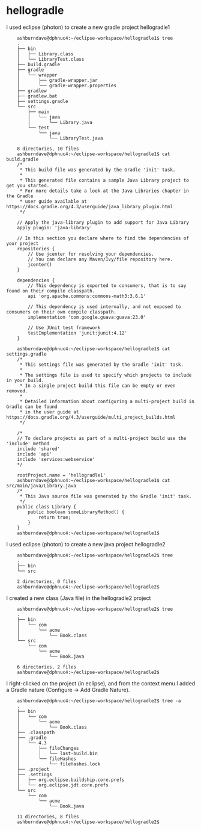 # hellogradle

I used eclipse (photon) to create a new gradle project hellogradle1

		ashburndave@dphnuc4:~/eclipse-workspace/hellogradle1$ tree
		.
		├── bin
		│   ├── Library.class
		│   └── LibraryTest.class
		├── build.gradle
		├── gradle
		│   └── wrapper
		│       ├── gradle-wrapper.jar
		│       └── gradle-wrapper.properties
		├── gradlew
		├── gradlew.bat
		├── settings.gradle
		└── src
		    ├── main
		    │   └── java
		    │       └── Library.java
		    └── test
		        └── java
		            └── LibraryTest.java

		8 directories, 10 files
		ashburndave@dphnuc4:~/eclipse-workspace/hellogradle1$ cat build.gradle 
		/*
		 * This build file was generated by the Gradle 'init' task.
		 *
		 * This generated file contains a sample Java Library project to get you started.
		 * For more details take a look at the Java Libraries chapter in the Gradle
		 * user guide available at https://docs.gradle.org/4.3/userguide/java_library_plugin.html
		 */

		// Apply the java-library plugin to add support for Java Library
		apply plugin: 'java-library'

		// In this section you declare where to find the dependencies of your project
		repositories {
		    // Use jcenter for resolving your dependencies.
		    // You can declare any Maven/Ivy/file repository here.
		    jcenter()
		}

		dependencies {
		    // This dependency is exported to consumers, that is to say found on their compile classpath.
		    api 'org.apache.commons:commons-math3:3.6.1'

		    // This dependency is used internally, and not exposed to consumers on their own compile classpath.
		    implementation 'com.google.guava:guava:23.0'

		    // Use JUnit test framework
		    testImplementation 'junit:junit:4.12'
		}

		ashburndave@dphnuc4:~/eclipse-workspace/hellogradle1$ cat settings.gradle 
		/*
		 * This settings file was generated by the Gradle 'init' task.
		 *
		 * The settings file is used to specify which projects to include in your build.
		 * In a single project build this file can be empty or even removed.
		 *
		 * Detailed information about configuring a multi-project build in Gradle can be found
		 * in the user guide at https://docs.gradle.org/4.3/userguide/multi_project_builds.html
		 */

		/*
		// To declare projects as part of a multi-project build use the 'include' method
		include 'shared'
		include 'api'
		include 'services:webservice'
		*/

		rootProject.name = 'hellogradle1'
		ashburndave@dphnuc4:~/eclipse-workspace/hellogradle1$ cat src/main/java/Library.java 
		/*
		 * This Java source file was generated by the Gradle 'init' task.
		 */
		public class Library {
		    public boolean someLibraryMethod() {
		        return true;
		    }
		}
		ashburndave@dphnuc4:~/eclipse-workspace/hellogradle1$ 


I used eclipse (photon) to create a new java project hellogradle2

		ashburndave@dphnuc4:~/eclipse-workspace/hellogradle2$ tree
		.
		├── bin
		└── src

		2 directories, 0 files
		ashburndave@dphnuc4:~/eclipse-workspace/hellogradle2$ 

I created a new class (Java file) in the hellogradle2 project

		ashburndave@dphnuc4:~/eclipse-workspace/hellogradle2$ tree
		.
		├── bin
		│   └── com
		│       └── acme
		│           └── Book.class
		└── src
		    └── com
		        └── acme
		            └── Book.java

		6 directories, 2 files
		ashburndave@dphnuc4:~/eclipse-workspace/hellogradle2$ 

I right-clicked on the project (in eclipse), and from the context menu I added a Gradle nature (Configure -> Add Gradle Nature).

		ashburndave@dphnuc4:~/eclipse-workspace/hellogradle2$ tree -a
		.
		├── bin
		│   └── com
		│       └── acme
		│           └── Book.class
		├── .classpath
		├── .gradle
		│   └── 4.3
		│       ├── fileChanges
		│       │   └── last-build.bin
		│       └── fileHashes
		│           └── fileHashes.lock
		├── .project
		├── .settings
		│   ├── org.eclipse.buildship.core.prefs
		│   └── org.eclipse.jdt.core.prefs
		└── src
		    └── com
		        └── acme
		            └── Book.java

		11 directories, 8 files
		ashburndave@dphnuc4:~/eclipse-workspace/hellogradle2$ 

